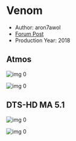 # Venom

* Author: aron7awol
* [Forum Post](https://www.avsforum.com/threads/bass-eq-for-filtered-movies.2995212/post-57227384)
* Production Year: 2018

## Atmos

![img 0](https://i.imgur.com/FBFww7e.jpg)

![img 0](https://i.imgur.com/0FIH7oh.jpg)

## DTS-HD MA 5.1

![img 0](https://i.imgur.com/FBFww7e.jpg)

![img 0](https://i.imgur.com/0FIH7oh.jpg)

